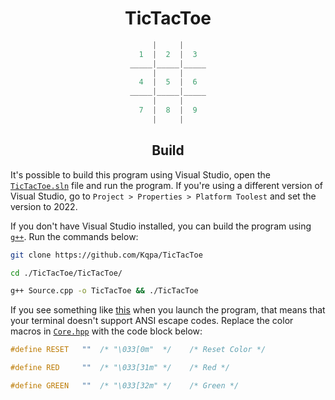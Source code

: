 <div align="center">

# TicTacToe
  
```cpp
|     |
1  |  2  |  3
_____|_____|_____
|     |
4  |  5  |  6
_____|_____|_____
|     |
7  |  8  |  9
|     |
```
  
## Build
  
</div>

It's possible to build this program using Visual Studio, open the [`TicTacToe.sln`](/TicTacToe.sln) file and run the program. If you're using a different version of Visual Studio, go to `Project > Properties > Platform Toolest` and set the version to 2022. 

If you don't have Visual Studio installed, you can build the program using [`g++`](https://gcc.gnu.org/). Run the commands below:

```sh
git clone https://github.com/Kqpa/TicTacToe

cd ./TicTacToe/TicTacToe/

g++ Source.cpp -o TicTacToe && ./TicTacToe
```
 
If you see something like [this](https://cdn.discordapp.com/attachments/711225037738213446/944892974012198932/unknown.png) when you launch the program, that means that your terminal doesn't support ANSI escape codes. Replace the color macros in [`Core.hpp`](/TicTacToe/Core.hpp) with the code block below: 

```cpp
#define RESET   ""  /* "\033[0m"  */	/* Reset Color */

#define RED     ""  /* "\033[31m" */	/* Red */

#define GREEN   ""  /* "\033[32m" */	/* Green */
```
